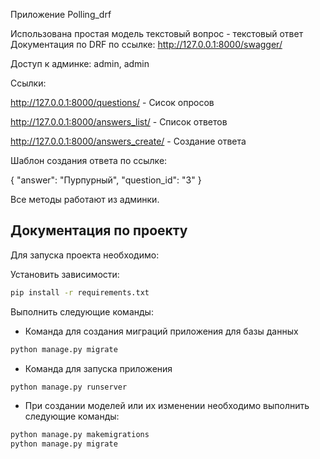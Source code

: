 Приложение Polling_drf

Использована простая модель текстовый вопрос - текстовый ответ
Документация по DRF  по ссылке: http://127.0.0.1:8000/swagger/

Доступ к админке: admin, admin

Ссылки:
 
http://127.0.0.1:8000/questions/ - Сисок опросов

http://127.0.0.1:8000/answers_list/ - Список ответов

http://127.0.0.1:8000/answers_create/ - Создание ответа

Шаблон создания ответа по ссылке:

{
"answer": "Пурпурный",
"question_id": "3"
}

Все методы работают из админки.

## Документация по проекту

Для запуска проекта необходимо:

Установить зависимости:
```bash
pip install -r requirements.txt
```

Выполнить следующие команды:

* Команда для создания миграций приложения для базы данных
```bash
python manage.py migrate
```

* Команда для запуска приложения
```bash
python manage.py runserver
```

* При создании моделей или их изменении необходимо выполнить следующие команды:
```bash
python manage.py makemigrations
python manage.py migrate
```
